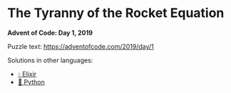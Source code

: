 # The Tyranny of the Rocket Equation

**Advent of Code: Day 1, 2019**

Puzzle text: https://adventofcode.com/2019/day/1

Solutions in other languages:

- [💧 Elixir](../../../elixir/lib/2019/01_the_tyranny_of_the_rocket_equation)
- [🐍 Python](../../../python/2019/01_the_tyranny_of_the_rocket_equation)
